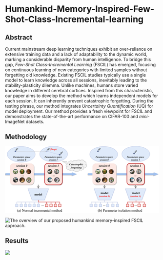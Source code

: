 # Humankind-Memory-Inspired-Few-Shot-Class-Incremental-learning
## Abstract
Current mainstream deep learning techniques exhibit an over-reliance on extensive training data and a lack of adaptability to the dynamic world, marking a considerable disparity from human intelligence. To bridge this gap, _Few-Shot Class-Incremental Learning_ (FSCIL) has emerged, focusing on continuous learning of new categories with limited samples without forgetting old knowledge. Existing FSCIL studies typically use a single model to learn knowledge across all sessions, inevitably leading to the stability-plasticity dilemma. Unlike machines, humans store varied knowledge in different cerebral cortices. Inspired from this characteristic, our paper aims to develop the method which learns independent models for each session. It can inherently prevent catastrophic forgetting. During the testing phrase, our method integrates _Uncertainty Quantification_ (UQ) for model deployment. Our method provides a fresh viewpoint for FSCIL and demonstrates the state-of-the-art performance on CIFAR-100 and _mini_-ImageNet datasets.
## Methodology
![Comparing ordinary incremental learning method to parameter-isolation method.](Fig/Introduction.png)

![The overview of our proposed humankind memory-inspired FSCIL approach.](Fig/IJICAI.png)

## Results
![](Fig/IJICAI.png)
